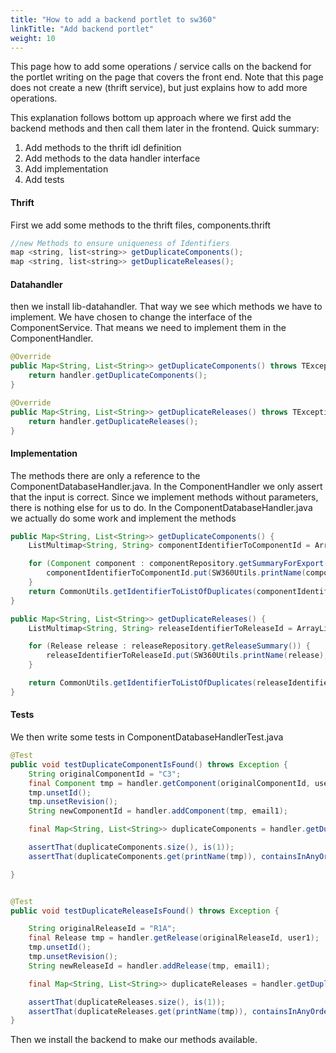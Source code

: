 ```yaml
---
title: "How to add a backend portlet to sw360"
linkTitle: "Add backend portlet"
weight: 10
---
```


This page how to add some operations / service calls on the backend for the portlet writing on the page that covers the front end. Note that this page does not create a new (thrift service), but just explains how to add more operations.

This explanation follows bottom up approach where we first add the backend methods and then call them later in the frontend. Quick summary:

1. Add methods to the thrift idl definition
1. Add methods to the data handler interface
1. Add implementation
1. Add tests

#### Thrift

First we add some methods to the thrift files, components.thrift

```java
//new Methods to ensure uniqueness of Identifiers
map <string, list<string>> getDuplicateComponents();
map <string, list<string>> getDuplicateReleases();
```

#### Datahandler

then we install lib-datahandler. That way we see which methods we have to implement.
We have chosen to change the interface of the ComponentService. That means we need to implement them in the ComponentHandler.

```java
@Override
public Map<String, List<String>> getDuplicateComponents() throws TException {
    return handler.getDuplicateComponents();
}

@Override
public Map<String, List<String>> getDuplicateReleases() throws TException {
    return handler.getDuplicateReleases();
}
```

#### Implementation

The methods there are only a reference to the ComponentDatabaseHandler.java.
In the ComponentHandler we only assert that the input is correct.
Since we implement methods without parameters, there is nothing else for us to do.
In the ComponentDatabaseHandler.java we actually do some work and implement the methods

```java
public Map<String, List<String>> getDuplicateComponents() {
    ListMultimap<String, String> componentIdentifierToComponentId = ArrayListMultimap.create();

    for (Component component : componentRepository.getSummaryForExport()) {
        componentIdentifierToComponentId.put(SW360Utils.printName(component), component.getId());
    }
    return CommonUtils.getIdentifierToListOfDuplicates(componentIdentifierToComponentId);
}

public Map<String, List<String>> getDuplicateReleases() {
    ListMultimap<String, String> releaseIdentifierToReleaseId = ArrayListMultimap.create();

    for (Release release : releaseRepository.getReleaseSummary()) {
        releaseIdentifierToReleaseId.put(SW360Utils.printName(release), release.getId());
    }

    return CommonUtils.getIdentifierToListOfDuplicates(releaseIdentifierToReleaseId);
}
```

#### Tests

We then write some tests in ComponentDatabaseHandlerTest.java

```java
@Test
public void testDuplicateComponentIsFound() throws Exception {
    String originalComponentId = "C3";
    final Component tmp = handler.getComponent(originalComponentId, user1);
    tmp.unsetId();
    tmp.unsetRevision();
    String newComponentId = handler.addComponent(tmp, email1);

    final Map<String, List<String>> duplicateComponents = handler.getDuplicateComponents();

    assertThat(duplicateComponents.size(), is(1));
    assertThat(duplicateComponents.get(printName(tmp)), containsInAnyOrder(newComponentId,originalComponentId));

}


@Test
public void testDuplicateReleaseIsFound() throws Exception {

    String originalReleaseId = "R1A";
    final Release tmp = handler.getRelease(originalReleaseId, user1);
    tmp.unsetId();
    tmp.unsetRevision();
    String newReleaseId = handler.addRelease(tmp, email1);

    final Map<String, List<String>> duplicateReleases = handler.getDuplicateReleases();

    assertThat(duplicateReleases.size(), is(1));
    assertThat(duplicateReleases.get(printName(tmp)), containsInAnyOrder(newReleaseId,originalReleaseId));
}
```

Then we install the backend to make our methods available.
